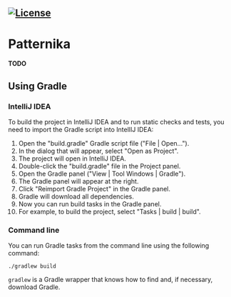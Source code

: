 [![License](https://img.shields.io/badge/license-MIT-green.svg)](LICENSE)
---

# Patternika

__TODO__

## Using Gradle

### IntelliJ IDEA

To build the project in IntelliJ IDEA and to run static checks and tests,
you need to import the Gradle script into IntellIJ IDEA:

1. Open the "build.gradle" Gradle script file ("File | Open...").
1. In the dialog that will appear, select "Open as Project".
1. The project will open in IntelliJ IDEA.
1. Double-click the "build.gradle" file in the Project panel.
1. Open the Gradle panel ("View | Tool Windows | Gradle").
1. The Gradle panel will appear at the right.
1. Click "Reimport Gradle Project" in the Gradle panel.
1. Gradle will download all dependencies.
1. Now you can run build tasks in the Gradle panel.
1. For example, to build the project, select "Tasks | build | build".

### Command line

You can run Gradle tasks from the command line using the following command:

    ./gradlew build

`gradlew` is a Gradle wrapper that knows how to find and, if necessary, download Gradle.

